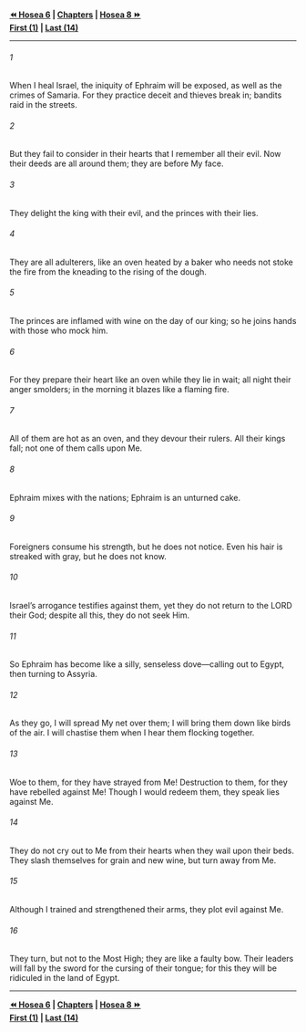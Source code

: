   
**[⏪ Hosea 6](./Hosea%206.md) | [Chapters](./_index.md) | [Hosea 8 ⏩](./Hosea%208.md)**  
**[First (1)](./Hosea%201.md) | [Last (14)](./Hosea%2014.md)**  
  
---  
  
###### 1  
When I heal Israel, the iniquity of Ephraim will be exposed, as well as the crimes of Samaria. For they practice deceit and thieves break in; bandits raid in the streets.  
  
###### 2  
But they fail to consider in their hearts that I remember all their evil. Now their deeds are all around them; they are before My face.  
  
###### 3  
They delight the king with their evil, and the princes with their lies.  
  
###### 4  
They are all adulterers, like an oven heated by a baker who needs not stoke the fire from the kneading to the rising of the dough.  
  
###### 5  
The princes are inflamed with wine on the day of our king; so he joins hands with those who mock him.  
  
###### 6  
For they prepare their heart like an oven while they lie in wait; all night their anger smolders; in the morning it blazes like a flaming fire.  
  
###### 7  
All of them are hot as an oven, and they devour their rulers. All their kings fall; not one of them calls upon Me.  
  
###### 8  
Ephraim mixes with the nations; Ephraim is an unturned cake.  
  
###### 9  
Foreigners consume his strength, but he does not notice. Even his hair is streaked with gray, but he does not know.  
  
###### 10  
Israel’s arrogance testifies against them, yet they do not return to the LORD their God; despite all this, they do not seek Him.  
  
###### 11  
So Ephraim has become like a silly, senseless dove—calling out to Egypt, then turning to Assyria.  
  
###### 12  
As they go, I will spread My net over them; I will bring them down like birds of the air. I will chastise them when I hear them flocking together.  
  
###### 13  
Woe to them, for they have strayed from Me! Destruction to them, for they have rebelled against Me! Though I would redeem them, they speak lies against Me.  
  
###### 14  
They do not cry out to Me from their hearts when they wail upon their beds. They slash themselves for grain and new wine, but turn away from Me.  
  
###### 15  
Although I trained and strengthened their arms, they plot evil against Me.  
  
###### 16  
They turn, but not to the Most High; they are like a faulty bow. Their leaders will fall by the sword for the cursing of their tongue; for this they will be ridiculed in the land of Egypt.  
  
  
---  
  
**[⏪ Hosea 6](./Hosea%206.md) | [Chapters](./_index.md) | [Hosea 8 ⏩](./Hosea%208.md)**  
**[First (1)](./Hosea%201.md) | [Last (14)](./Hosea%2014.md)**  
  
